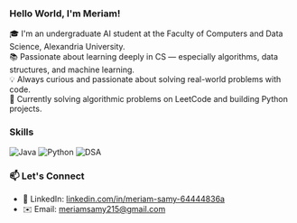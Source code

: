 ### Hello World, I'm Meriam!
🎓 I'm an undergraduate AI student at the Faculty of Computers and Data Science, Alexandria University.  
📚 Passionate about learning deeply in CS — especially algorithms, data structures, and machine learning.   
💡 Always curious and passionate about solving real-world problems with code.  
🌱 Currently solving algorithmic problems on LeetCode and building Python projects.  

### Skills
![Java](https://img.shields.io/badge/Java-ED8B00?style=for-the-badge&logo=java&logoColor=white)
![Python](https://img.shields.io/badge/Python-3776AB?style=for-the-badge&logo=python&logoColor=white)
![DSA](https://img.shields.io/badge/Data%20Structures%20%26%20Algorithms-Fundamentals-purple?style=for-the-badge)



### 📫 Let's Connect
- 💼 LinkedIn: [linkedin.com/in/meriam-samy-64444836a](https://www.linkedin.com/in/meriam-samy-64444836a)  
- ✉️ Email: [meriamsamy215@gmail.com](mailto:meriamsamy215@gmail.com)

